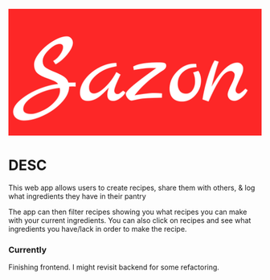 ![SazonApp Logo](./Logo.png)

# DESC

This web app allows users to create recipes, share them with others, & log what
ingredients they have in their pantry

The app can then filter recipes showing you what recipes you can make with your
current ingredients. You can also click on recipes and see what ingredients you
have/lack in order to make the recipe.

### Currently

Finishing frontend. I might revisit backend for some refactoring.
